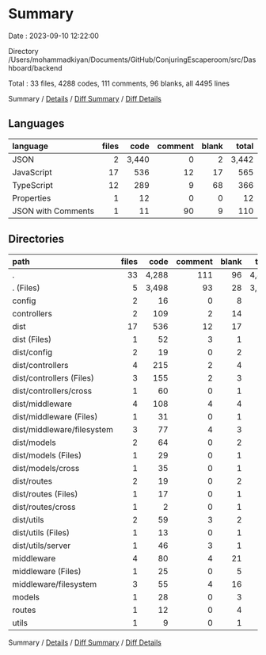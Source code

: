 # Summary

Date : 2023-09-10 12:22:00

Directory /Users/mohammadkiyan/Documents/GitHub/ConjuringEscaperoom/src/Dashboard/backend

Total : 33 files,  4288 codes, 111 comments, 96 blanks, all 4495 lines

Summary / [Details](details.md) / [Diff Summary](diff.md) / [Diff Details](diff-details.md)

## Languages
| language | files | code | comment | blank | total |
| :--- | ---: | ---: | ---: | ---: | ---: |
| JSON | 2 | 3,440 | 0 | 2 | 3,442 |
| JavaScript | 17 | 536 | 12 | 17 | 565 |
| TypeScript | 12 | 289 | 9 | 68 | 366 |
| Properties | 1 | 12 | 0 | 0 | 12 |
| JSON with Comments | 1 | 11 | 90 | 9 | 110 |

## Directories
| path | files | code | comment | blank | total |
| :--- | ---: | ---: | ---: | ---: | ---: |
| . | 33 | 4,288 | 111 | 96 | 4,495 |
| . (Files) | 5 | 3,498 | 93 | 28 | 3,619 |
| config | 2 | 16 | 0 | 8 | 24 |
| controllers | 2 | 109 | 2 | 14 | 125 |
| dist | 17 | 536 | 12 | 17 | 565 |
| dist (Files) | 1 | 52 | 3 | 1 | 56 |
| dist/config | 2 | 19 | 0 | 2 | 21 |
| dist/controllers | 4 | 215 | 2 | 4 | 221 |
| dist/controllers (Files) | 3 | 155 | 2 | 3 | 160 |
| dist/controllers/cross | 1 | 60 | 0 | 1 | 61 |
| dist/middleware | 4 | 108 | 4 | 4 | 116 |
| dist/middleware (Files) | 1 | 31 | 0 | 1 | 32 |
| dist/middleware/filesystem | 3 | 77 | 4 | 3 | 84 |
| dist/models | 2 | 64 | 0 | 2 | 66 |
| dist/models (Files) | 1 | 29 | 0 | 1 | 30 |
| dist/models/cross | 1 | 35 | 0 | 1 | 36 |
| dist/routes | 2 | 19 | 0 | 2 | 21 |
| dist/routes (Files) | 1 | 17 | 0 | 1 | 18 |
| dist/routes/cross | 1 | 2 | 0 | 1 | 3 |
| dist/utils | 2 | 59 | 3 | 2 | 64 |
| dist/utils (Files) | 1 | 13 | 0 | 1 | 14 |
| dist/utils/server | 1 | 46 | 3 | 1 | 50 |
| middleware | 4 | 80 | 4 | 21 | 105 |
| middleware (Files) | 1 | 25 | 0 | 5 | 30 |
| middleware/filesystem | 3 | 55 | 4 | 16 | 75 |
| models | 1 | 28 | 0 | 3 | 31 |
| routes | 1 | 12 | 0 | 4 | 16 |
| utils | 1 | 9 | 0 | 1 | 10 |

Summary / [Details](details.md) / [Diff Summary](diff.md) / [Diff Details](diff-details.md)